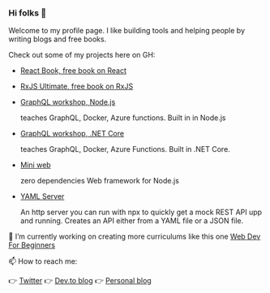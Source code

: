 ### Hi folks 👋

Welcome to my profile page. I like building tools and helping people by writing blogs and free books.


Check out some of my projects here on GH:

- [React Book, free book on React](https://github.com/softchris/react-book)
- [RxJS Ultimate, free book on RxJS](https://github.com/softchris/Rxjs5-Ultimate)
- [GraphQL workshop, Node.js](https://github.com/softchris/serverless-graphql-microservices)

   teaches GraphQL, Docker, Azure functions. Built in in Node.js
- [GraphQL workshop, .NET Core](https://github.com/softchris/graphql-workshop-dotnet)

   teaches GraphQL, Docker, Azure Functions. Built in .NET Core.
- [Mini web](https://github.com/softchris/mini-web)
   
   zero dependencies Web framework for Node.js
   
- [YAML Server](https://github.com/softchris/yaml-server)

   An http server you can run with npx to quickly get a mock REST API upp and running. Creates an API either from a YAML file or a JSON file.


🔭 I’m currently working on creating more curriculums like this one [Web Dev For Beginners](https://github.com/microsoft/Web-Dev-For-Beginners)

📫 How to reach me: 

👉 [Twitter](https://twitter.com/chris_noring)
👉 [Dev.to blog](https://dev.to/softchris)
👉 [Personal blog](softchris.github.io)

<!--
**softchris/softchris** is a ✨ _special_ ✨ repository because its `README.md` (this file) appears on your GitHub profile.

Here are some ideas to get you started:

- 🔭 I’m currently working on ...
- 🌱 I’m currently learning ...
- 👯 I’m looking to collaborate on ...
- 🤔 I’m looking for help with ...
- 💬 Ask me about ...
- 📫 How to reach me: ...
- 😄 Pronouns: ...
- ⚡ Fun fact: ...
-->
